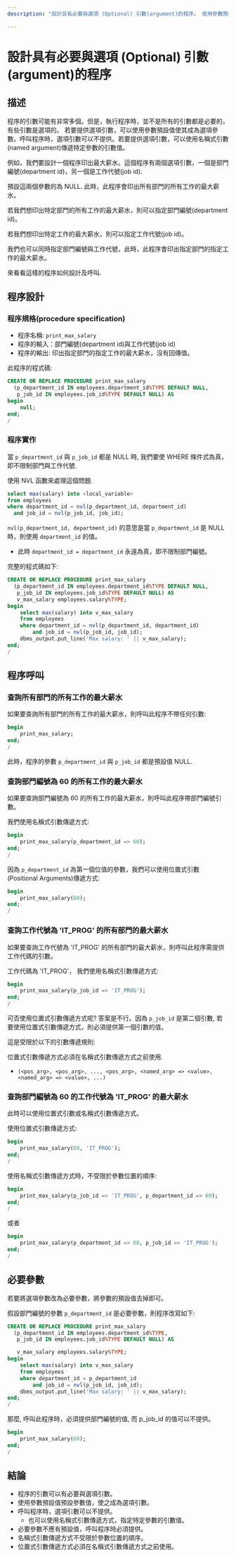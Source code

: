 ```yaml
---
description: "設計具有必要與選項 (Optional) 引數(argument)的程序。 使用參數預設值使其成為選項參數。呼叫程序時，選項引數可以不提供。若要提供選項引數，使用名稱式引數(named argument)傳遞特定參數的引數值。"

---
```


# 設計具有必要與選項 (Optional) 引數(argument)的程序

## 描述

程序的引數可能有非常多個。但是，執行程序時，並不是所有的引數都是必要的，有些引數是選項的。
若要提供選項引數，可以使用參數預設值使其成為選項參數。呼叫程序時，選項引數可以不提供。若要提供選項引數，可以使用名稱式引數(named argument)傳遞特定參數的引數值。

例如，我們要設計一個程序印出最大薪水。這個程序有兩個選項引數，一個是部門編號(department id)，另一個是工作代號(job id). 

預設這兩個參數的為 NULL. 此時，此程序會印出所有部門的所有工作的最大薪水。

若我們想印出特定部門的所有工作的最大薪水，則可以指定部門編號(department id)。

若我們想印出特定工作的最大薪水，則可以指定工作代號(job id)。

我們也可以同時指定部門編號與工作代號，此時，此程序會印出指定部門的指定工作的最大薪水。

來看看這樣的程序如何設計及呼叫. 

## 程序設計

### 程序規格(procedure specification)

- 程序名稱: `print_max_salary`
- 程序的輸入：部門編號(department id)與工作代號(job id)
- 程序的輸出: 印出指定部門的指定工作的最大薪水，沒有回傳值。

此程序的程式碼:

```sql
CREATE OR REPLACE PROCEDURE print_max_salary
  (p_department_id IN employees.department_id%TYPE DEFAULT NULL,
   p_job_id IN employees.job_id%TYPE DEFAULT NULL) AS
begin
    null;
end;
/
```

### 程序實作

當 `p_department_id` 與 `p_job_id` 都是 NULL 時, 我們要使 WHERE 條件式為真，即不限制部門與工作代號. 

使用 NVL 函數來處理這個問題. 

```sql
select max(salary) into <local_variable>
from employees
where department_id = nvl(p_department_id, department_id)
  and job_id = nvl(p_job_id, job_id);
```

`nvl(p_department_id, department_id)` 的意思是當 `p_department_id` 是 NULL 時，則使用 `department_id` 的值。
- 此時 `department_id = department_id` 永遠為真，即不限制部門編號。

完整的程式碼如下:

```sql
CREATE OR REPLACE PROCEDURE print_max_salary
  (p_department_id IN employees.department_id%TYPE DEFAULT NULL,
   p_job_id IN employees.job_id%TYPE DEFAULT NULL) AS
   v_max_salary employees.salary%TYPE;
begin
    select max(salary) into v_max_salary
    from employees
    where department_id = nvl(p_department_id, department_id)
        and job_id = nvl(p_job_id, job_id);
    dbms_output.put_line('Max salary: ' || v_max_salary);
end;
/
```

## 程序呼叫

### 查詢所有部門的所有工作的最大薪水

如果要查詢所有部門的所有工作的最大薪水，則呼叫此程序不帶任何引數:

```sql
begin
    print_max_salary;
end;
/
```
此時，程序的參數 `p_department_id` 與 `p_job_id` 都是預設值 NULL.

### 查詢部門編號為 60 的所有工作的最大薪水

如果要查詢部門編號為 60 的所有工作的最大薪水，則呼叫此程序帶部門編號引數。

我們使用名稱式引數傳遞方式:
```sql
begin
    print_max_salary(p_department_id => 60);
end;
/
```

因為 `p_department_id` 為第一個位值的參數，我們可以使用位置式引數(Positional Arguments)傳遞方式:

```sql
begin
    print_max_salary(60);
end;
/
```

### 查詢工作代號為 'IT_PROG' 的所有部門的最大薪水

如果要查詢工作代號為 'IT_PROG' 的所有部門的最大薪水，則呼叫此程序需提供工作代碼的引數。

工作代碼為 'IT_PROG'， 我們使用名稱式引數傳遞方式:

```sql
begin
    print_max_salary(p_job_id => 'IT_PROG');
end;
/
```

可否使用位置式引數傳遞方式呢? 答案是不行。因為 `p_job_id` 是第二個引數, 若要使用位置式引數傳遞方式，則必須提供第一個引數的值。

這是受限於以下的引數傳遞規則:

位置式引數傳遞方式必須在名稱式引數傳遞方式之前使用.
- `(<pos_arg>, <pos_arg>, ..., <pos_arg>, <named_arg> => <value>, <named_arg> => <value>, ...)`


### 查詢部門編號為 60 的工作代號為 'IT_PROG' 的最大薪水

此時可以使用位置式引數或名稱式引數傳遞方式。

使用位置式引數傳遞方式:

```sql
begin
    print_max_salary(60, 'IT_PROG');
end;
/
```

使用名稱式引數傳遞方式時，不受限於參數位置的順序:

```sql
begin
    print_max_salary(p_job_id => 'IT_PROG', p_department_id => 60);
end;
/
```

或者

```sql
begin
    print_max_salary(p_department_id => 60, p_job_id => 'IT_PROG');
end;
/
```

## 必要參數

若要將選項參數改為必要參數，將參數的預設值去掉即可。

假設部門編號的參數 `p_department_id` 是必要參數，則程序改寫如下:

```sql
CREATE OR REPLACE PROCEDURE print_max_salary
  (p_department_id IN employees.department_id%TYPE,
   p_job_id IN employees.job_id%TYPE DEFAULT NULL) AS

   v_max_salary employees.salary%TYPE;
begin
    select max(salary) into v_max_salary
    from employees
    where department_id = p_department_id
        and job_id = nvl(p_job_id, job_id);
    dbms_output.put_line('Max salary: ' || v_max_salary);
end;
/
```

那麼, 呼叫此程序時，必須提供部門編號的值, 而 p_job_id 的值可以不提供。

```sql
begin
    print_max_salary(60);
end;
/
```

## 結論

- 程序的引數可以有必要與選項引數。
- 使用參數預設值預設參數值，使之成為選項引數。
- 呼叫程序時，選項引數可以不提供。
  - 也可以使用名稱式引數傳遞方式，指定特定參數的引數值。
- 必要參數不應有預設值，呼叫程序時必須提供。
- 名稱式引數傳遞方式不受限於參數位置的順序。
- 位置式引數傳遞方式必須在名稱式引數傳遞方式之前使用。




